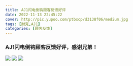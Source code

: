 ```yaml
---
title: AJ1闪电倒钩顾客反馈好评
date: 2022-11-13 22:45:22
cover: http://pic.yupoo.com/ptbxcp/d3138f06/medium.jpg
tags: [耐克,AJ1]
categories: [顾客反馈]
---
```


###  AJ1闪电倒钩顾客反馈好评，感谢兄弟！
![](http://pic.yupoo.com/ptbxcp/8a498c81/6de3c92f.png)
![](http://pic.yupoo.com/ptbxcp/d3138f06/5c49c3d8.jpg)
![](http://pic.yupoo.com/ptbxcp/4858f74f/f2e2b4e7.jpg)
